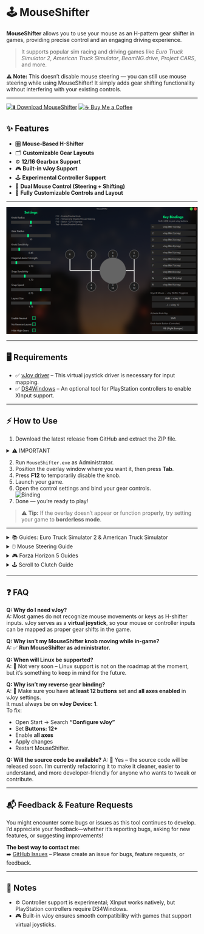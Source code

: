 # 🕹️ MouseShifter

**MouseShifter** allows you to use your mouse as an H-pattern gear shifter in games, providing precise control and an engaging driving experience.

> It supports popular sim racing and driving games like *Euro Truck Simulator 2*, *American Truck Simulator*, *BeamNG.drive*, *Project CARS*, and more.

**⚠ Note:** This doesn’t disable mouse steering — you can still use mouse steering while using MouseShifter! It simply adds gear shifting functionality without interfering with your existing controls.

---
[![⬇️ Download MouseShifter](https://img.shields.io/badge/Download-MouseShifter-blue?style=for-the-badge)](https://github.com/arnofrxdd/MouseShifter/releases/download/Update/MouseShifter.zip)
[![☕ Buy Me a Coffee](https://img.shields.io/badge/Buy_Me_a_Coffee-FFDD00?style=for-the-badge&logo=buy-me-a-coffee&logoColor=000000)](https://buymeacoffee.com/harshitparg)

## ✨ Features

- 🎛️ **Mouse-Based H-Shifter**  
- 🗂️ **Customizable Gear Layouts**  
- ⚙️ **12/16 Gearbox Support**  
- 🎮 **Built-in vJoy Support**  
- 🕹️ **Experimental Controller Support**
- 🛞 **Dual Mouse Control (Steering + Shifting)**
- 🎨 **Fully Customizable Controls and Layout**

---

![MouseShifter](MouseShifter.png)

---

## 🖥️ Requirements

- ✅ [vJoy driver](https://sourceforge.net/projects/vjoystick/) – This virtual joystick driver is necessary for input mapping.  
- ✅ [DS4Windows](https://github.com/ryochan7/ds4windows/releases) – An optional tool for PlayStation controllers to enable XInput support.

---

## ⚡ How to Use

1. Download the latest release from GitHub and extract the ZIP file.  

<details>
<summary>⚠️ IMPORTANT</summary>

- **Make sure you have at least 12 buttons set and all axes enabled in vJoy settings, must always be vJoy Device: 1**.

Start -> Search "Configure vJoy"

![vJoyConfigure](ETS2/configurevjoy.png)

</details>

2. Run `MouseShifter.exe` as Administrator.  
3. Position the overlay window where you want it, then press **Tab**.  
4. Press **F12** to temporarily disable the knob.  
5. Launch your game.  
6. Open the control settings and bind your gear controls.  
![Binding](./buttonbindings.gif)  
7. Done — you’re ready to play!  

> ⚠️ **Tip:** If the overlay doesn’t appear or function properly, try setting your game to **borderless mode**.

---






<details>
<summary>📚 Guides: Euro Truck Simulator 2 & American Truck Simulator</summary>
  
Video Guide: https://www.youtube.com/watch?v=w5_lFoCMoK4
  
### ⚠️ Important
- **Before proceeding, create a backup of your `controls.sii` file**.  
- **Disable Steam Cloud**
- **Run MouseShifter as Admin**
- **Make sure you have atleast 12 buttons set and all axes enabled in vJoy settings, must always be vJoy Device: 1**.

  Start -> Search "Configure vJoy"
  
![vJoyConfigure](ETS2/configurevjoy.png)

---

### 🚛 Using in Euro Truck Simulator 2 / American Truck Simulator

1. Make sure all gears are bound to vJoy buttons in the app (default bindings are included).
2. Open the app, then launch the game.  
3. Go to **Options → Controls**, and choose **Keyboard + vJoy Device** as the main device.  

![vJoy Select](ETS2/Keyboard+vJoy.png)

4. Scroll to **H-Shifter** and map all gears and togglers.  
![Map H-Shifter](ETS2/H-Shifter%20ETS2.png)
5. Shift gears with your mouse while holding **Right Click** to look around.
---

### 🖱 Using Mouse Steering

1. Enable **Mouse Steering** in the app.  
2. Choose **H-Shifter Mouse Device** and **Mouse Steering Device**.  
3. Within the game, go to **Options → Controls**, and:  
   - ❌ **Do not** enable Keyboard + Mouse Steering.  
4. Bind the steering axis, and optionally bind the acceleration or brake axes for mouse throttle or brake.
![MouseSteer](ETS2/MouseSteer.png)

> ⚠️ **Warning:** Press **F11** to temporarily turn off mouse steering before pausing or accessing in-game menus.  
> ℹ️ **Tip:** If you want to use **dual mouse steering + H-Shifter**, see the [Dual Mouse Setup](#dual-mouse-setup) below.
---

### 🛞 Using Wheel or Pedals

1. In the game, go to **Options → Controls**.  
2. Keep **Keyboard + vJoy Device** selected as your primary device.  
3. Pick your **wheel or pedals** as an additional device.  
4. Bind the steering, throttle, brake, or clutch as needed.  
5. That’s it — you’re ready to drive!

---

### 🎮 Using Experimental Controller Support
Detailed Video Guide: https://www.youtube.com/watch?v=7qyDuhJJklw

1. Enable **Controller** in the app.
2. DO NOT SELECT Your controller yet as an additional device.
3. Bind Look Axis in the game if needed.  
4. Select your **XInput controller** as an additional device.  
5. Bind H-Shifter togglers, buttons, acceleration, and brake axes.  
6. Use the **Assist Knob button** to shift gears.

---

![ETS2 Setup](ETS2.gif)

</details>

<details>
<summary>🖱️ Mouse Steering Guide</summary>

### **Single Mouse Setup**

1. Open the **MouseShifter** app.  
2. Enable **Mouse Steering**.  
3. Select **H-Shifter Mouse Device**: choose your USB mouse for H-Shifter.  
4. Select **Mouse Steering Device**: select the same mouse as the H-Shifter.  
5. Your H-Shifter will now be temporarily disabled; hold down the **Activate Knob Key** to use H-Shifter.  
6. Open your game and go to **Control Options**.  
   - **Do NOT enable Mouse Steering** if your game enables it by default.  
7. Bind your steering:
   - For key bindings: select left/right and move your mouse accordingly.  
   - For steering axes bindings: select the axis and move your mouse (method may vary per game).  
8. If you haven’t already, bind H-Shifter buttons.  
9. Done! You can now play with mouse steering while holding the **Activate Knob Key** to use H-Shifter.  

> ⚠️ **Note:** Always press **F11** to temporarily disable mouse steering before pausing the game or accessing menus.

---

### **Dual Mouse Setup**

1. Open the **MouseShifter** app.  
2. Enable **Mouse Steering**.  
3. Select **H-Shifter Mouse Device**: choose the mouse you want for H-Shifter.  
4. Select **Mouse Steering Device**: choose your second mouse for steering.  
5. Open your game and go to **Control Options**.  
   - **Do NOT enable Mouse Steering** if your game enables it by default.  
6. Bind your steering(method may vary per game):
   - For key/button bindings: select left/right and move your steering mouse accordingly.  
   - For steering axes bindings: select the axis and move your mouse.   
7. If you haven’t already, bind H-Shifter buttons.  
8. Done! You can now play with mouse steering enabled while using the second mouse for H-Shifter.  

> ⚠️ **Note:** Always press **F11** to temporarily disable mouse steering before pausing the game or accessing menus.

</details>

<details>
<summary>🎮 Forza Horizon 5 Guides</summary>

### ⚠️ Before You Start
- Make sure you have control bindings for **Shifter togglers** set up (do **not** use the mouse).  
- Use any rarely used key in-game for bindings.  

![MouseShifter Setup](Forza/MouseShifter.png)

- Make sure you have atleast 12 buttons set and all axes enabled in vJoy settings, must always be vJoy Device: 1.

Start -> Search "Configure vJoy"

> **Tip:** If the game crashes when starting with MouseShifter:
> 1. Close MouseShifter.
> 2. Open Forza Horizon 5.
> 3. Then reopen MouseShifter.

---

### 🛠 Setting Up Wheel Controls

1. Open **Forza Horizon 5**.  
2. Go to **Options → Controls → Change Input Mapping → Wheel**.  
3. Select **Select Layout** and press an arrow key to load a custom wheel profile.  

![Select Layout](Forza/arrow.png)

4. Scroll down to the **Gears** section and start binding gears accordingly.  

![Bind Gears](Forza/gear.gif)

---

### 🔧 Bypassing Required Bindings 

(YOU CAN SKIP THIS STEP IF HAVE A WHEEL.)

1. Scroll up to see **Required Bindings/Buttons**.  
2. Use the **Shifter togglers** button you set up in the first step.  
3. Assign all required bindings to the same button — this tricks the game into allowing H-Shifter use.  

![Bypass Required Bindings](Forza/bypass.gif)

---

### 🖱️ Using Mouse Steering / Throttle / Brake (Optional)

1. Open the **MouseShifter** app and enable **Mouse Steering**.  
2. Be careful: don’t move the mouse too much, or the game may get confused.  
   - **If it does**, disable Mouse Steering from the app and re-enable it, or restart the game.  
3. Bind the **Steering axis** and **Acceleration/Brake axis** (enable the combined toggle).  

![Mouse Steering](Forza/mousesteer.gif)

---

### ✅ Final Steps

- Go back to the game.  
- You should now see the **H-Shifter working**.  
- You’re ready to drive!  

![Preview](Forza/preview.gif)

</details>
<details>
<summary>🕹️ Scroll to Clutch Guide</summary>

### Enable Scroll-to-Clutch in MouseShifter

- Open the **MouseShifter** app
- Enable **Scroll to Clutch**
- Adjust any sensitivity or direction options

### In-Game Setup

- Open your game and go to **Control Options**
- Bind the **Clutch Axis** to your scroll wheel (or the axis assigned by MouseShifter)

> ⚠️ **Tip:** Make sure no other controls conflict with the scroll wheel. If the clutch behaves incorrectly, disable and re-enable Scroll-to-Clutch in the app

### ✅ Final Steps

- Your scroll wheel now works as a clutch!
- You can engage and release it smoothly while driving
- Combine with H-Shifter or Mouse Steering for full control

</details>


---

## ❓ FAQ  

**Q: Why do I need vJoy?**  
A: Most games do not recognize mouse movements or keys as H-shifter inputs. vJoy serves as a **virtual joystick**, so your mouse or controller inputs can be mapped as proper gear shifts in the game.  

**Q: Why isn’t my MouseShifter knob moving while in-game?**  
A: ✅ **Run MouseShifter as administrator.**  

**Q: When will Linux be supported?**  
A: 🐧 Not very soon – Linux support is not on the roadmap at the moment, but it’s something to keep in mind for the future.  

**Q: Why isn’t my reverse gear binding?**  
A: 🔄 Make sure you have **at least 12 buttons** set and **all axes enabled** in vJoy settings.  
It must always be on **vJoy Device: 1**.  
To fix:  
- Open Start → Search **“Configure vJoy”**  
- Set **Buttons: 12+**  
- Enable **all axes**  
- Apply changes
- Restart MouseShifter.
  
**Q: Will the source code be available?**
A: 📂 Yes – the source code will be released soon. I’m currently refactoring it to make it cleaner, easier to understand, and more developer-friendly for anyone who wants to tweak or contribute.  

---

## 📬 Feedback & Feature Requests

You might encounter some bugs or issues as this tool continues to develop.  
I’d appreciate your feedback—whether it’s reporting bugs, asking for new features, or suggesting improvements!

**The best way to contact me:**  
➡️ [GitHub Issues](https://github.com/arnofrxdd/MouseShifter/issues) – Please create an issue for bugs, feature requests, or feedback.

---

## 📝 Notes

- ⚙️ Controller support is experimental; XInput works natively, but PlayStation controllers require DS4Windows.  
- 🎮 Built-in vJoy ensures smooth compatibility with games that support virtual joysticks.
